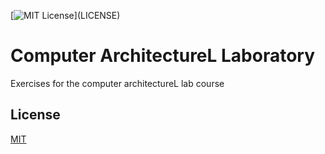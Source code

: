 [![MIT License](https://img.shields.io/apm/l/atomic-design-ui.svg?)](LICENSE)

# Computer ArchitectureL Laboratory

Exercises for the computer architectureL lab course

## **License**

[MIT](LICENSE)
